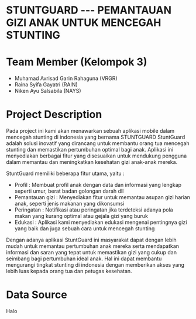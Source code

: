 # STUNTGUARD --- PEMANTAUAN GIZI ANAK UNTUK MENCEGAH STUNTING
# Team Member (Kelompok 3)
- Muhamad Avrisad Garin Rahaguna (VRGR)
- Raina Syifa Gayatri (RAIN)
- Niken Ayu Salsabila (NAYS)
# Project Description
Pada project ini kami akan menawarkan sebuah aplikasi mobile dalam mencegah stunting di indonesia yang bernama STUNTGUARD 
StuntGuard adalah solusi inovatif yang dirancang untuk membantu orang tua mencegah stunting dan memastikan pertumbuhan optimal bagi anak. Aplikasi ini menyediakan berbagai fitur yang disesuaikan untuk mendukung pengguna dalam memantau dan meningkatkan kesehatan gizi anak-anak mereka.

StuntGuard memiliki beberapa fitur utama, yaitu :
- Profil : Membuat profil anak dengan data dan informasi yang lengkap seperti umur, berat badan golongan darah dll
- Pemantauan gizi : Menyediakan fitur untuk memantau asupan gizi harian anak, seperti jenis makanan yang dikonsumsi
- Peringatan : Notifikasi atau peringatan jika terdeteksi adanya pola makan yang kurang optimal atau gejala gizi yang buruk
- Edukasi : Aplikasi kami menyediakan edukasi mengenai pentingnya gizi yang baik dan juga sebuah cara untuk mencegah stunting

Dengan adanya aplikasi StuntGuard ini masyarakat dapat dengan lebih mudah untuk memantau pertumbuhan anak mereka serta mendapatkan informasi dan saran yang tepat untuk memastikan gizi yang cukup dan seimbang bagi pertumbuhan ideal anak. Hal ini dapat membantu mengurangi tingkat stunting di indonesia dengan memberikan akses yang lebih luas kepada orang tua dan petugas kesehatan.
# Data Source
Halo
